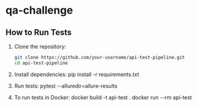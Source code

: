 # qa-challenge

## How to Run Tests

1. Clone the repository:
   ```bash
   git clone https://github.com/your-username/api-test-pipeline.git
   cd api-test-pipeline

2. Install dependencies:
   pip install -r requirements.txt

3. Run tests:
   pytest --alluredir=allure-results

4. To run tests in Docker:
     docker build -t api-test .
     docker run --rm api-test 
